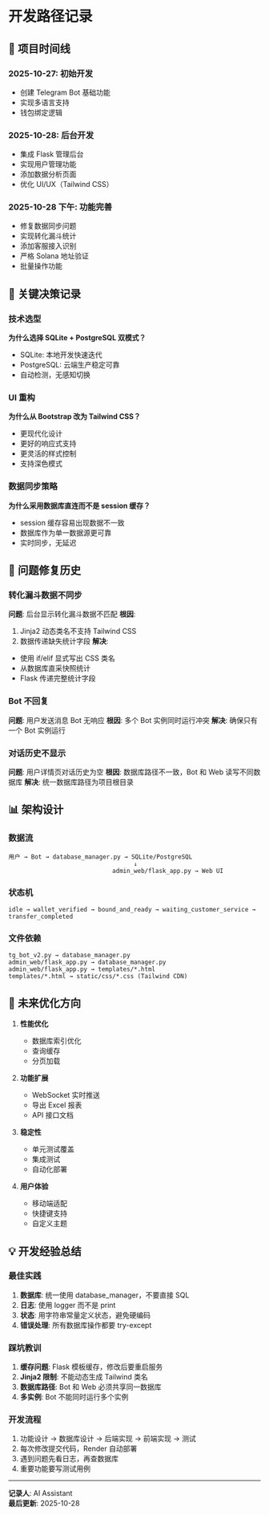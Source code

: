 # 开发路径记录

## 📅 项目时间线

### 2025-10-27: 初始开发
- 创建 Telegram Bot 基础功能
- 实现多语言支持
- 钱包绑定逻辑

### 2025-10-28: 后台开发
- 集成 Flask 管理后台
- 实现用户管理功能
- 添加数据分析页面
- 优化 UI/UX（Tailwind CSS）

### 2025-10-28 下午: 功能完善
- 修复数据同步问题
- 实现转化漏斗统计
- 添加客服接入识别
- 严格 Solana 地址验证
- 批量操作功能

## 🎯 关键决策记录

### 技术选型
**为什么选择 SQLite + PostgreSQL 双模式？**
- SQLite: 本地开发快速迭代
- PostgreSQL: 云端生产稳定可靠
- 自动检测，无感知切换

### UI 重构
**为什么从 Bootstrap 改为 Tailwind CSS？**
- 更现代化设计
- 更好的响应式支持
- 更灵活的样式控制
- 支持深色模式

### 数据同步策略
**为什么采用数据库直连而不是 session 缓存？**
- session 缓存容易出现数据不一致
- 数据库作为单一数据源更可靠
- 实时同步，无延迟

## 🐛 问题修复历史

### 转化漏斗数据不同步
**问题**: 后台显示转化漏斗数据不匹配
**根因**: 
1. Jinja2 动态类名不支持 Tailwind CSS
2. 数据传递缺失统计字段
**解决**: 
- 使用 if/elif 显式写出 CSS 类名
- 从数据库直采快照统计
- Flask 传递完整统计字段

### Bot 不回复
**问题**: 用户发送消息 Bot 无响应
**根因**: 多个 Bot 实例同时运行冲突
**解决**: 确保只有一个 Bot 实例运行

### 对话历史不显示
**问题**: 用户详情页对话历史为空
**根因**: 数据库路径不一致，Bot 和 Web 读写不同数据库
**解决**: 统一数据库路径为项目根目录

## 📊 架构设计

### 数据流
```
用户 → Bot → database_manager.py → SQLite/PostgreSQL
                                   ↓
                             admin_web/flask_app.py → Web UI
```

### 状态机
```
idle → wallet_verified → bound_and_ready → waiting_customer_service → transfer_completed
```

### 文件依赖
```
tg_bot_v2.py → database_manager.py
admin_web/flask_app.py → database_manager.py
admin_web/flask_app.py → templates/*.html
templates/*.html → static/css/*.css (Tailwind CDN)
```

## 🔄 未来优化方向

1. **性能优化**
   - 数据库索引优化
   - 查询缓存
   - 分页加载

2. **功能扩展**
   - WebSocket 实时推送
   - 导出 Excel 报表
   - API 接口文档

3. **稳定性**
   - 单元测试覆盖
   - 集成测试
   - 自动化部署

4. **用户体验**
   - 移动端适配
   - 快捷键支持
   - 自定义主题

## 💡 开发经验总结

### 最佳实践
1. **数据库**: 统一使用 database_manager，不要直接 SQL
2. **日志**: 使用 logger 而不是 print
3. **状态**: 用字符串常量定义状态，避免硬编码
4. **错误处理**: 所有数据库操作都要 try-except

### 踩坑教训
1. **缓存问题**: Flask 模板缓存，修改后要重启服务
2. **Jinja2 限制**: 不能动态生成 Tailwind 类名
3. **数据库路径**: Bot 和 Web 必须共享同一数据库
4. **多实例**: Bot 不能同时运行多个实例

### 开发流程
1. 功能设计 → 数据库设计 → 后端实现 → 前端实现 → 测试
2. 每次修改提交代码，Render 自动部署
3. 遇到问题先看日志，再查数据库
4. 重要功能要写测试用例

---
**记录人**: AI Assistant  
**最后更新**: 2025-10-28
